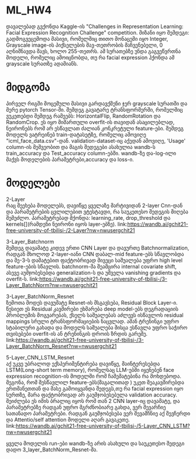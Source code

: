 # ML_HW4
დავალებად გვქონდა Kaggle-ის "Challenges in Representation Learning: Facial Expression Recognition Challenge" competition. მიზანი იყო შემდეგი: გადმოგვეცემოდა მასივი,
რომელშიც თითო მონაცემი იყო Integer, Grayscale image-ის პიქსელების შავ-თეთრობის მაჩვენებელი, 0 აღნიშნავდა შავს, ხოლო 255-თეთრს. ამ სურათებზე უნდა გაგვეწვრთნა მოდელი, რომელიც ამოიცნობდა, თუ რა facial expression ჰქონდა ამ grayscale სურათზე ადამიანს. 

# მიდგომა 

პირველ რიგში მოცემული მასივი გარდავქმენი ჯერ grayscale სურათში და მერე pytorch Tensor-ში. შემდეგ გავატარე ტრანსფორმერში, რომელშიც ვუკეთებდი შემდეგ რამეებს:
HorizontalFlip, RandomRotation და RandomCrop. ეს იყო მიმართული overfit-ის თავიდან ასაცილებლად, ნეირონებს რომ არ ესწავლათ ძალიან კონკრეტული feature-ები. 
შემდეგ მოდელს ვატრეინებ train-დატასეტზე, რომელიც ამოვიღე "icml_face_data.csv"-დან. validation-dataset-იც აქედან ამოვიღე, 'Usage' column-ის მეშვეობით და მაგის შედეგები ასახულია wandb-ს train_accuracy და Test_accuracy column-ებში. wandb-ზე და-log-ილი მაქვს მოდელების პარამეტრები,accuracy და loss-ი.

# მოდელები
2-Layer<br/>
რაც შეეხება მოდელებს, დავიწყე ყველაზე მარტივიდან 2-layer Cnn-დან და პარამეტრების ცვლილებით ვტესტავდი, რა საუკეთესო შედეგის მიღება შემეძლო. პარამეტრებად მქონდა:
learning_rate, drop_threshold და kernels[](რამდენი ნეირონი იყოს layer-ებზე).
link:https://wandb.ai/gchit21-free-university-of-tbilisi-/2-Layer?nw=nwusergchit21

3-Layer_Batchnorm<br/>
შემდეგ დავამატე კიდევ ერთი CNN Layer და დავურთე Batchnormalization, რადგან მხოლოდ 2-layer-იანი CNN დაბალ-mid feature-ებს სწავლობდა და მე-3-ს დამატებით
ფაქტობრივად მივეცი საშუალება უფრო high level feature-ების სწავლის. batchnorm-მა შეამცირა internal covariate shift, ასევე აუმჯობესებდა generalization-ს და უშველა vanishing gradients და overfit-ს.
link:https://wandb.ai/gchit21-free-university-of-tbilisi-/3-Layer_BatchNorm?nw=nwusergchit21

3-Layer_BatchNorm_Resnet<br/>
ზემოთა მოდეს დავუმატე Resnet-ის მსგავსება, Residual Block Layer-ი. წესიეთ ეს Residual  კავშირები ეხმარება deep model-ებს დეგრადაციის პრობლემის მოგვარებას, ქსელს საშუალებას აძლევს ისწავლოს residual mappings სრული ტრანსფორმაციების ნაცვლად. ამან ტრენინგი უფრო სტაბილური გახადა და მოდელს საშუალება მისცა ესწავლა უფრო საჭირო თვისებები overfit-ის ან ტრენინგის დროის ზრდის გარეშე.
link:https://wandb.ai/gchit21-free-university-of-tbilisi-/3-Layer_BatchNorm_Resnet?nw=nwusergchit21

5-Layer_CNN_LSTM_Resnet<br/>
აქ უკვე უბრალოდ ექსპერიმენტირება დავიწყე, მაინტერესებდა LSTM(Long-short term memory), რომელსაც LLM-ებში იყენებენ face expression recognition-ის მოდელში რომ ჩამემატებინა რა მოხდებოდა. მეგონა, რომ შესწავლილ feature-ებს(მაგალითად ) უკეთ შეაკავშირებდა ერთმანეთთან და მასე გამოიყვანდა შედეგს,თუ რა facial expression იყო სურთზე, მარა ფაქტობრივად არ გაუმჯობესებულა validation accuracy. შეიძლება ეს იმის ბრალიც იყოს რომ თან 2 CNN layer-იც დავამატე, და პარამეტრებზე რადგან უფრო მგრძნობიარე გახდა, ვერ შევარჩიე სათანადო პარამეტრები. რადგან გაუმჯობესება ვერ შევამჩნიე აქ შევჩერდი და Attentio/self attention მოდელი აღარ გავაკეთე.
link:https://wandb.ai/gchit21-free-university-of-tbilisi-/5-Layer_CNN_LSTM?nw=nwusergchit21

ყველა მოდელის run-ები wandb-ზე არის ასახული და საუკეთესო შედეგი დადო 3_layer_BatchNorm_Resnet-მა.


